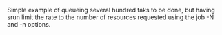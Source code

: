 Simple example of queueing several hundred taks to be done, but having srun limit the rate to the number of
resources requested using the job -N and -n options. 
